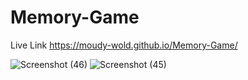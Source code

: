 # Memory-Game
Live Link https://moudy-wold.github.io/Memory-Game/

![Screenshot (46)](https://user-images.githubusercontent.com/83995707/165639606-50ad7d75-12f5-4866-a39c-cc29599c67fa.png)
![Screenshot (45)](https://user-images.githubusercontent.com/83995707/165639613-c288343b-b470-4829-94aa-44db4d57aee1.png)
